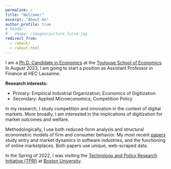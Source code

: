 ```yaml
---
permalink: /
title: "Welcome!"
excerpt: "About me"
author_profile: true
# header:
#   image: /images/picture_luise.jpg 
redirect_from: 
  - /about/
  - /about.html
---
```



I am a [Ph.D. Candidate in Economics](https://www.tse-fr.eu/people/luise-eisfeld) at the [Toulouse School of Economics](https://www.tse-fr.eu). In August 2023, I am going to start a position as Assistant Professor in Finance at HEC Lausanne.

**Research interests:**
* Primary: Empirical Industrial Organization; Economics of Digitization
* Secondary: Applied Microeconomics; Competition Policy

In my research, I study competition and innovation in the context of digital markets. More broadly, I am interested in the implications of digitization for market outcomes and welfare. 

Methodologically, I use both reduced-form analysis and structural econometric models of firm and consumer behavior. My most recent [papers](https://luiseeisfeld.github.io/research/) study entry and market dynamics in software industries, and the functioning of online marketplaces. Both papers use unique, web-scraped data.

In the Spring of 2022, I was visiting the [Technology and Policy Research Initiative (TPRI)](https://sites.bu.edu/tpri/) at [Boston University](https://www.bu.edu).

